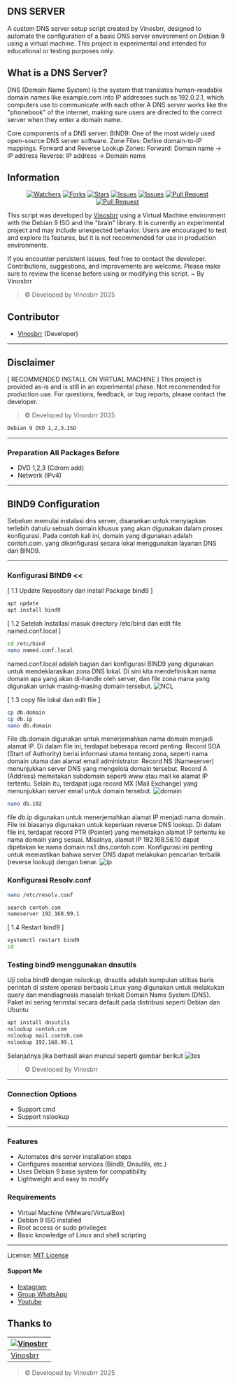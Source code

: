 ## DNS SERVER
A custom DNS server setup script created by Vinosbrr, designed to automate the configuration of a basic DNS server environment on Debian 9 using a virtual machine. This project is experimental and intended for educational or testing purposes only.
 
## What is a DNS Server?
DNS (Domain Name System) is the system that translates human-readable domain names like example.com into IP addresses such as 192.0.2.1, which computers use to communicate with each other.A DNS server works like the "phonebook" of the internet, making sure users are directed to the correct server when they enter a domain name.

Core components of a DNS server:
BIND9: One of the most widely used open-source DNS server software.
Zone Files: Define domain-to-IP mappings.
Forward and Reverse Lookup Zones:
Forward: Domain name → IP address
Reverse: IP address → Domain name

## Information

<div align="center">
<a href="https://github.com/vinosbrr/Sbrr-Bot/watchers"><img title="Watchers" src="https://img.shields.io/github/watchers/vinosbrr/Sbrr-Bot?label=Watchers&color=green&style=flat-square"></a>
<a href="https://github.com/vinosbrr/Sbrr-Bot/network/members"><img title="Forks" src="https://img.shields.io/github/forks/vinosbrr/Sbrr-Bot?label=Forks&color=blue&style=flat-square"></a>
<a href="https://github.com/vinosbrr/Sbrr-Bot/stargazers"><img title="Stars" src="https://img.shields.io/github/stars/vinosbrr/Sbrr-Bot?label=Stars&color=yellow&style=flat-square"></a>
<a href="https://github.com/vinosbrr/Sbrr-Bot/issues"><img title="Issues" src="https://img.shields.io/github/issues/vinosbrr/Sbrr-Bot?label=Issues&color=success&style=flat-square"></a>
<a href="https://github.com/vinosbrr/Sbrr-Bot/issues?q=is%3Aissue+is%3Aclosed"><img title="Issues" src="https://img.shields.io/github/issues-closed/vinosbrr/Sbrr-Bot?label=Issues&color=red&style=flat-square"></a>
<a href="https://github.com/vinosbrr/Sbrr-Bot/pulls"><img title="Pull Request" src="https://img.shields.io/github/issues-pr/vinosbrr/Sbrr-Bot?label=PullRequest&color=success&style=flat-square"></a>
<a href="https://github.com/vinosbrr/Sbrr-Bot/pulls?q=is%3Apr+is%3Aclosed"><img title="Pull Request" src="https://img.shields.io/github/issues-pr-closed/vinosbrr/Sbrr-Bot?label=PullRequest&color=red&style=flat-square"></a>
</div>



This script was developed by [Vinosbrr](https://github.com/vinosbrr) using a Virtual Machine environment with the Debian 9 ISO and the "brain" library. It is currently an experimental project and may include unexpected behavior. Users are encouraged to test and explore its features, but it is not recommended for use in production environments.

If you encounter persistent issues, feel free to contact the developer. Contributions, suggestions, and improvements are welcome. Please make sure to review the license before using or modifying this script. ~ By Vinosbrr
> © Developed by Vinosbrr 2025

## Contributor
- [Vinosbrr](https://github.com/vinosbrr) (Developer)


---
## Disclaimer
[ RECOMMENDED INSTALL ON VIRTUAL MACHINE ]
This project is provided as-is and is still in an experimental phase. Not recommended for production use. For questions, feedback, or bug reports, please contact the developer.
> © Developed by Vinosbrr 2025
```bash
Debian 9 DVD 1,2,3.ISO
```

---
### Preparation All Packages Before 
- DVD 1,2,3 (Cdrom add) 
- Network (IPv4)

---
## BIND9 Configuration
Sebelum memulai instalasi dns server, disarankan untuk menyiapkan terlebih dahulu sebuah domain khusus yang akan digunakan dalam proses konfigurasi. Pada contoh kali ini, domain yang digunakan adalah contoh.com. yang dikonfigurasi secara lokal menggunakan layanan DNS dari BIND9.

---
###  Konfigurasi BIND9 <<
[ 1.1 Update Repository dan install Package bind9 ]
```bash
apt update
apt install bind9
```

[ 1.2 Setelah Installasi masuk directory /etc/bind dan edit file named.conf.local ]

```bash
cd /etc/bind
nano named.conf.local
```
named.conf.local adalah bagian dari konfigurasi BIND9 yang digunakan untuk mendeklarasikan zona DNS lokal. Di sini kita mendefinisikan nama domain apa yang akan di-handle oleh server, dan file zona mana yang digunakan untuk masing-masing domain tersebut.
![NCL](images/ncl.png)

[ 1.3 copy file lokal dan edit file ]
```bash
cp db.domain
cp db.ip
nano db.domain
```
File db.domain digunakan untuk menerjemahkan nama domain menjadi alamat IP. Di dalam file ini, terdapat beberapa record penting. Record SOA (Start of Authority) berisi informasi utama tentang zona, seperti nama domain utama dan alamat email administrator. Record NS (Nameserver) menunjukkan server DNS yang mengelola domain tersebut. Record A (Address) memetakan subdomain seperti www atau mail ke alamat IP tertentu. Selain itu, terdapat juga record MX (Mail Exchange) yang menunjukkan server email untuk domain tersebut.
![domain](images/d.png)
```bash
nano db.192
```
file db.ip digunakan untuk menerjemahkan alamat IP menjadi nama domain. File ini biasanya digunakan untuk keperluan reverse DNS lookup. Di dalam file ini, terdapat record PTR (Pointer) yang memetakan alamat IP tertentu ke nama domain yang sesuai. Misalnya, alamat IP 192.168.56.10 dapat dipetakan ke nama domain ns1.dns.contoh.com. Konfigurasi ini penting untuk memastikan bahwa server DNS dapat melakukan pencarian terbalik (reverse lookup) dengan benar.
![ip](images/192.png)

### Konfigurasi Resolv.conf
```bash
nano /etc/resolv.conf
```
```bash
search contoh.com
nameserver 192.168.99.1
```
[ 1.4 Restart bind9 ]
```bash
systemctl restart bind9
cd
```
### Testing bind9 menggunakan dnsutils
Uji coba ​bind9 dengan nslookup, dnsutils adalah kumpulan utilitas baris perintah di sistem operasi berbasis Linux yang digunakan untuk melakukan query dan mendiagnosis masalah terkait Domain Name System (DNS). Paket ini sering terinstal secara default pada distribusi seperti Debian dan Ubuntu
```bash
apt install dnsutils
nslookup contoh.com
nslookup mail.contoh.com
nslookup 192.168.99.1 
```
Selanjutnya jika berhasil akan muncul seperti gambar berikut
![tes](images/ns.png)

> © Developed by Vinosbrr
---
### Connection Options
- Support cmd
- Support nslookup

---
### Features 
- Automates dns server installation steps
- Configures essential services (Bind9, Dnsutils, etc.)
- Uses Debian 9 base system for compatibility
- Lightweight and easy to modify

### Requirements
- Virtual Machine (VMware/VirtualBox)
- Debian 9 ISO installed
- Root access or sudo privileges
- Basic knowledge of Linux and shell scripting
  
---
License: [MIT License](../LICENSE)

#### Support Me
- [Instagram](https://www.instagram.com/vinosbrr?igsh=MWJ6dXU1eXdzdWcwbw==)
- [Group WhatsApp](https://chat.whatsapp.com/KZmCzNMege942CH7qa7176)
- [Youtube](https://youtube.com/@wongesbrr?si=RQbf8_FRIju8ACCU)


## Thanks to
| [![Vinosbrr](https://github.com/vinosbrr.png?size=100)](https://github.com/vinosbrr)
| --- | 
| [Vinosbrr](https://github.com/vinosbrr) |
> © Developed by Vinosbrr 2025


